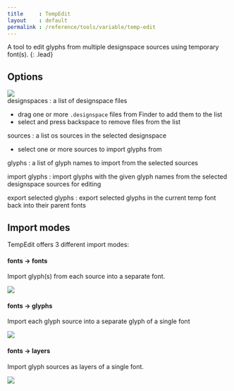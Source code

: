 ```yaml
---
title     : TempEdit
layout    : default
permalink : /reference/tools/variable/temp-edit
---
```


A tool to edit glyphs from multiple designspace sources using temporary font(s).
{: .lead}


Options
-------

<div class='row'>
<div class='col' markdown='1'>
  <img class='img-fluid' src='{{ site.url }}/images/variable/TempEdit.png' />
</div>
<div class='col' markdown='1'>
designspaces
: a list of designspace files  
  
  - drag one or more `.designspace` files from Finder to add them to the list
  - select and press backspace to remove files from the list

sources
: a list os sources in the selected designspace
  
  - select one or more sources to import glyphs from

glyphs
: a list of glyph names to import from the selected sources

import glyphs
: import glyphs with the given glyph names from the selected designspace sources for editing  

export selected glyphs
: export selected glyphs in the current temp font back into their parent fonts
</div>
</div>


Import modes
------------

TempEdit offers 3 different import modes:

#### fonts → fonts  

Import glyph(s) from each source into a separate font.

<img class='img-fluid' src='{{ site.url }}/images/variable/TempEdit_fonts.png' />

#### fonts → glyphs  

Import each glyph source into a separate glyph of a single font

<img class='img-fluid' src='{{ site.url }}/images/variable/TempEdit_glyphs.png' />

#### fonts → layers  

Import glyph sources as layers of a single font.

<img class='img-fluid' src='{{ site.url }}/images/variable/TempEdit_layers.png' />

